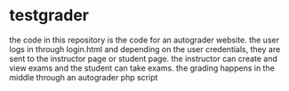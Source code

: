 # testgrader
the code in this repository is the code for an autograder website. the user logs in through login.html and depending on the user credentials, they are sent to the instructor page or student page.
the instructor can create and view exams and the student can take exams. the grading happens in the middle through an autograder php script
